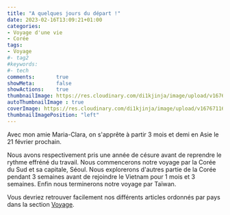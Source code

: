 ```yaml
---
title: "A quelques jours du départ !"
date: 2023-02-16T13:09:21+01:00
categories:
- Voyage d'une vie
- Corée
tags:
- Voyage
#- tag2
#keywords:
#- tech
comments:       true
showMeta:       false
showActions:    true
thumbnailImage: https://res.cloudinary.com/di1kjinja/image/upload/v1676711662/bagage.jpg
autoThumbnailImage : true
coverImage: https://res.cloudinary.com/di1kjinja/image/upload/v1676711662/bagage.jpg
thumbnailImagePosition: "left"
---
```


Avec mon amie Maria-Clara, on s'apprête à partir 3 mois et demi en Asie le 21 février prochain. 

Nous avons respectivement pris une année de césure avant de reprendre le rythme effréné du travail. 
Nous commencerons notre voyage par la Corée du Sud et sa capitale, Séoul. Nous explorerons d'autres partie de la Corée pendant 3 semaines avant de rejoindre le Vietnam pour 1 mois et 3 semaines. Enfin nous terminerons notre voyage par Taïwan.  

Vous devriez retrouver facilement nos différents articles ordonnés par pays dans la section [Voyage](/page/voyage/).